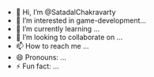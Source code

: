 - 👋 Hi, I’m @SatadalChakravarty
- 👀 I’m interested in game-development...
- 🌱 I’m currently learning ...
- 💞️ I’m looking to collaborate on ...
- 📫 How to reach me ...
- 😄 Pronouns: ...
- ⚡ Fun fact: ...

<!---
SatadalChakravarty/SatadalChakravarty is a ✨ special ✨ repository because its `README.md` (this file) appears on your GitHub profile.
You can click the Preview link to take a look at your changes.
--->
